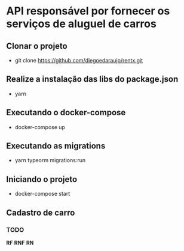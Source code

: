 # API responsável por fornecer os serviços de aluguel de carros

## Clonar o projeto
- git clone https://github.com/diegoedaraujo/rentx.git

## Realize a instalação das libs do package.json
- yarn

## Executando o docker-compose
 - docker-compose up

## Executando as migrations
- yarn typeorm migrations:run

## Iniciando o projeto
- docker-compose start

## Cadastro de carro
### TODO
**RF**
**RNF**
**RN**
